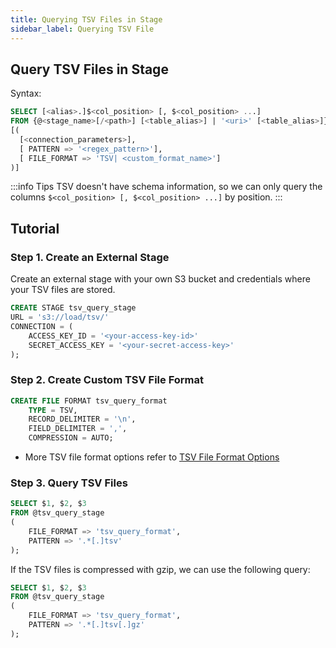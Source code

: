 ```yaml
---
title: Querying TSV Files in Stage
sidebar_label: Querying TSV File
---
```


## Query TSV Files in Stage

Syntax:
```sql
SELECT [<alias>.]$<col_position> [, $<col_position> ...] 
FROM {@<stage_name>[/<path>] [<table_alias>] | '<uri>' [<table_alias>]} 
[( 
  [<connection_parameters>],
  [ PATTERN => '<regex_pattern>'],
  [ FILE_FORMAT => 'TSV| <custom_format_name>']
)]
```


:::info Tips
TSV doesn't have schema information, so we can only query the columns `$<col_position> [, $<col_position> ...]` by position.
:::

## Tutorial

### Step 1. Create an External Stage

Create an external stage with your own S3 bucket and credentials where your TSV files are stored.
```sql
CREATE STAGE tsv_query_stage 
URL = 's3://load/tsv/' 
CONNECTION = (
    ACCESS_KEY_ID = '<your-access-key-id>' 
    SECRET_ACCESS_KEY = '<your-secret-access-key>'
);
```

### Step 2. Create Custom TSV File Format

```sql
CREATE FILE FORMAT tsv_query_format 
    TYPE = TSV,
    RECORD_DELIMITER = '\n',
    FIELD_DELIMITER = ',',
    COMPRESSION = AUTO;
```

- More TSV file format options refer to [TSV File Format Options](/sql/sql-reference/file-format-options#tsv-options)

### Step 3. Query TSV Files

```sql
SELECT $1, $2, $3
FROM @tsv_query_stage
(
    FILE_FORMAT => 'tsv_query_format',
    PATTERN => '.*[.]tsv'
);
```

If the TSV files is compressed with gzip, we can use the following query:

```sql
SELECT $1, $2, $3
FROM @tsv_query_stage
(
    FILE_FORMAT => 'tsv_query_format',
    PATTERN => '.*[.]tsv[.]gz'
);
```